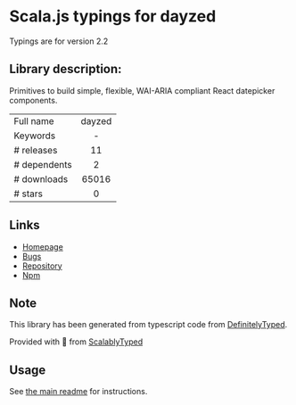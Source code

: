 
# Scala.js typings for dayzed

Typings are for version 2.2

## Library description:
Primitives to build simple, flexible, WAI-ARIA compliant React datepicker components.

|                    |                 |
| ------------------ | :-------------: |
| Full name          | dayzed |
| Keywords           | - |
| # releases         | 11 |
| # dependents       | 2 |
| # downloads        | 65016 |
| # stars            | 0 |

## Links
- [Homepage](https://github.com/deseretdigital/dayzed#readme)
- [Bugs](https://github.com/deseretdigital/dayzed/issues)
- [Repository](https://github.com/deseretdigital/dayzed)
- [Npm](https://www.npmjs.com/package/dayzed)
    


## Note
This library has been generated from typescript code from [DefinitelyTyped](https://definitelytyped.org).

Provided with :purple_heart: from [ScalablyTyped](https://github.com/oyvindberg/ScalablyTyped)

## Usage
See [the main readme](../../readme.md) for instructions.



